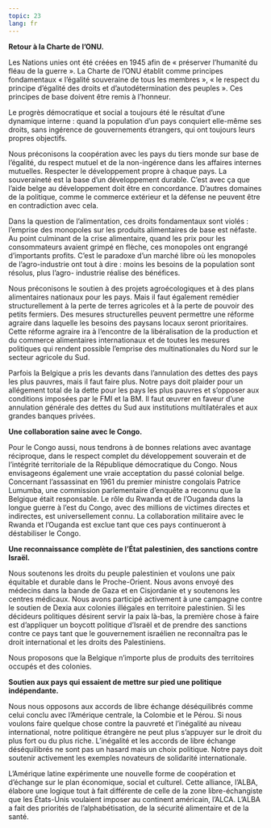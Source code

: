 ```yaml
---
topic: 23
lang: fr
---
```

**Retour à la Charte de l’ONU.**

Les Nations unies ont été créées en 1945 afin de « préserver l’humanité du
fléau de la guerre ». La Charte de l’ONU établit comme principes fondamentaux
« l’égalité souveraine de tous les membres », « le respect du principe
d’égalité des droits et d’autodétermination des peuples ». Ces principes de
base doivent être remis à l’honneur.

Le progrès démocratique et social a toujours été le résultat d’une dynamique
interne : quand la population d’un pays conquiert elle-même ses droits, sans
ingérence de gouvernements étrangers, qui ont toujours leurs propres
objectifs.

Nous préconisons la coopération avec les pays du tiers monde sur base de
l’égalité, du respect mutuel et de la non-ingérence dans les affaires internes
mutuelles. Respecter le développement propre à chaque pays. La souveraineté
est la base d’un développement durable. C’est avec ça que l’aide belge au
développement doit être en concordance. D’autres domaines de la politique,
comme le commerce extérieur et la défense ne peuvent être en contradiction
avec cela.

Dans la question de l’alimentation, ces droits fondamentaux sont violés :
l’emprise des monopoles sur les produits alimentaires de base est néfaste. Au
point culminant de la crise alimentaire, quand les prix pour les consommateurs
avaient grimpé en flèche, ces monopoles ont engrangé d’importants profits.
C’est le paradoxe d’un marché libre où les monopoles de l’agro-industrie ont
tout à dire : moins les besoins de la population sont résolus, plus l’agro-
industrie réalise des bénéfices.

Nous préconisons le soutien à des projets agroécologiques et à des plans
alimentaires nationaux pour les pays. Mais il faut également remédier
structurellement à la perte de terres agricoles et à la perte de pouvoir des
petits fermiers. Des mesures structurelles peuvent permettre une réforme
agraire dans laquelle les besoins des paysans locaux seront prioritaires.
Cette réforme agraire ira à l’encontre de la libéralisation de la production
et du commerce alimentaires internationaux et de toutes les mesures politiques
qui rendent possible l’emprise des multinationales du Nord sur le secteur
agricole du Sud.

Parfois la Belgique a pris les devants dans l’annulation des dettes des pays
les plus pauvres, mais il faut faire plus. Notre pays doit plaider pour un
allégement total de la dette pour les pays les plus pauvres et s’opposer aux
conditions imposées par le FMI et la BM. Il faut œuvrer en faveur d’une
annulation générale des dettes du Sud aux institutions multilatérales et aux
grandes banques privées.

**Une collaboration saine avec le Congo.**

Pour le Congo aussi, nous tendrons à de bonnes relations avec avantage
réciproque, dans le respect complet du développement souverain et de
l’intégrité territoriale de la République démocratique du Congo. Nous
envisageons également une vraie acceptation du passé colonial belge.
Concernant l’assassinat en 1961 du premier ministre congolais Patrice Lumumba,
une commission parlementaire d’enquête a reconnu que la Belgique était
responsable. Le rôle du Rwanda et de l’Ouganda dans la longue guerre à l’est
du Congo, avec des millions de victimes directes et indirectes, est
universellement connu. La collaboration militaire avec le Rwanda et l’Ouganda
est exclue tant que ces pays continueront à déstabiliser le Congo.

**Une reconnaissance complète de l’État palestinien, des sanctions contre Israël.**

Nous soutenons les droits du peuple palestinien et voulons une paix équitable
et durable dans le Proche-Orient. Nous avons envoyé des médecins dans la bande
de Gaza et en Cisjordanie et y soutenons les centres médicaux. Nous avons
participé activement à une campagne contre le soutien de Dexia aux colonies
illégales en territoire palestinien. Si les décideurs politiques désirent
servir la paix là-bas, la première chose à faire est d’appliquer un boycott
politique d’Israël et de prendre des sanctions contre ce pays tant que le
gouvernement israélien ne reconnaîtra pas le droit international et les droits
des Palestiniens.

Nous proposons que la Belgique n’importe plus de produits des territoires
occupés et des colonies.

**Soutien aux pays qui essaient de mettre sur pied une politique indépendante.**

Nous nous opposons aux accords de libre échange déséquilibrés comme celui
conclu avec l’Amérique centrale, la Colombie et le Pérou. Si nous voulons
faire quelque chose contre la pauvreté et l’inégalité au niveau international,
notre politique étrangère ne peut plus s’appuyer sur le droit du plus fort ou
du plus riche. L’inégalité et les accords de libre échange déséquilibrés ne
sont pas un hasard mais un choix politique. Notre pays doit soutenir
activement les exemples novateurs de solidarité internationale.

L’Amérique latine expérimente une nouvelle forme de coopération et d’échange
sur le plan économique, social et culturel. Cette alliance, l’ALBA, élabore
une logique tout à fait différente de celle de la zone libre-échangiste que
les États-Unis voulaient imposer au continent américain, l’ALCA. L’ALBA a fait
des priorités de l’alphabétisation, de la sécurité alimentaire et de la santé.


